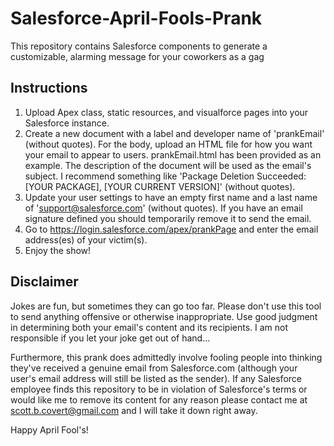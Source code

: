 Salesforce-April-Fools-Prank
============================

This repository contains Salesforce components to generate a customizable, alarming message for your coworkers as a gag

Instructions
------------

1. Upload Apex class, static resources, and visualforce pages into your Salesforce instance.
2. Create a new document with a label and developer name of 'prankEmail' (without quotes). For the body, upload an HTML file for how you want your email to appear to users. prankEmail.html has been provided as an example. The description of the document will be used as the email's subject. I recommend something like 'Package Deletion Succeeded: [YOUR PACKAGE], [YOUR CURRENT VERSION]' (without quotes).
3. Update your user settings to have an empty first name and a last name of 'support@salesforce.com' (without quotes). If you have an email signature defined you should temporarily remove it to send the email.
4. Go to https://login.salesforce.com/apex/prankPage and enter the email address(es) of your victim(s).
5. Enjoy the show!

Disclaimer
----------

Jokes are fun, but sometimes they can go too far. Please don't use this tool to send anything offensive or otherwise inappropriate. Use good judgment in determining both your email's content and its recipients. I am not responsible if you let your joke get out of hand...

Furthermore, this prank does admittedly involve fooling people into thinking they've received a genuine email from Salesforce.com (although your user's email address will still be listed as the sender). If any Salesforce employee finds this repository to be in violation of Salesforce's terms or would like me to remove its content for any reason please contact me at scott.b.covert@gmail.com and I will take it down right away.

Happy April Fool's!